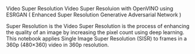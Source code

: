  Video Super Resolution Video Super Resoluion with OpenVINO using ESRGAN ( Enhanced Super Resolution Generative Adversarial Network )


Super Resolution is the Video Super Resolution is the process of enhancing the quality of an image by increasing the pixel count using deep learning. This notebook applies Single Image Super Resolution (SISR) to frames in a 360p (480×360) video in 360p resolution.
